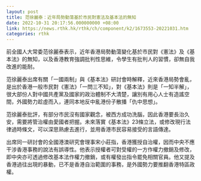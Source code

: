 ```yaml
---
layout: post
title: 范徐麗泰：近年局勢動蕩基於市民對憲法及基本法的無知
date: 2022-10-31 20:17:56.000000000 +08:00
link: https://news.rthk.hk/rthk/ch/component/k2/1673553-20221031.htm
categories: rthk
---
```


前全國人大常委范徐麗泰表示，近年香港局勢動蕩變化基於市民對《憲法》及《基本法》的無知，以及香港教育強調批判性思維，令學生有批判人的習慣，卻無自我改進的能耐。

范徐麗泰出席有關「一國兩制」與《基本法》研討會時解釋，近來香港局勢會亂，是出於香港一般市民對《憲法》「一問三不知」，對《基本法》則是「一知半解」，很大部份人對中國共產黨及國家的政治體制不大清楚，讓別有用心人士有造謠空間，外國勢力趁虛而入，連同本地反中亂港份子散播「仇中思想」。

范徐麗泰批評，有部分市民沒有國家觀念，被西方成功洗腦，因此香港要長治久安，需要將管治權由愛國者把握。未來落實《基本法》23條立法，或修改現行法律過時條文，可以深思熟慮去進行，並用香港市民容易接受的言語傳達。

出席同一研討會的全國港澳研究會理事宋小莊指，香港獲授自治權，因而中央不應干涉香港事務的說法有誤導性。他表示授權者可對受權的一方作權力撤銷及修改，即中央亦可透過修改基本法作權力撤銷，或有權發出指令罷免相關官員。他又提及香港過往出現的暴動，已不是香港自治範圍的事務，是外國勢力要推翻香港特區政權。
